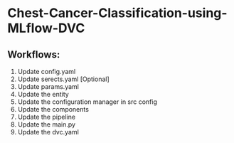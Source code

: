 # Chest-Cancer-Classification-using-MLflow-DVC

## Workflows:

1. Update config.yaml
2. Update serects.yaml [Optional]
3. Update params.yaml
4. Update the entity
5. Update the configuration manager in src config
6. Update the components
7. Update the pipeline
8. Update the main.py
9. Update the dvc.yaml